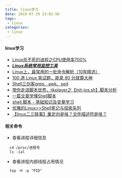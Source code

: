 ```yaml
---
title: linux学习
date: 2019-07-29 23:02:56
tags:
 - linux
categories:
 - linux
---
```

#### linux学习
- [Linux杀不死的进程之CPU使用率700%](https://www.cnblogs.com/l-hh/p/11358038.html)
- [***Linux系统常用监控工具***](https://www.jianshu.com/p/a6b073738352)
- [Linux上，最常用的一批命令解析（10年精选）](https://mp.weixin.qq.com/s?__biz=MzA3OTgyMDcwNg==&mid=2650637393&idx=1&sn=6c2eec9681ffeb1417eb5fef1fa0d7b9&chksm=87a4869cb0d30f8a179eb34b977ab2e8753d681592903c6ae4eef42a64704545615de4c850c3&mpshare=1&scene=1&srcid=&key=f9a007895c9d38fd61285073d535e22cb55dfdf2edbc08ef6c0f1abca7d57410610282dd4e5116e67c57f004baaca11ccf4bfbdf6a00156b1275ae38e9fc4d7d220551d0d04d4c41a9a60fc86b9ce1f4&ascene=1&uin=MzE3NjE2NTk5MA%3D%3D&devicetype=Windows+10&version=62060833&lang=zh_CN&pass_ticket=wtBKe4jhzToqq6GH2cJt0XG5ICgoofLKDG1rcw70rcZmE%2FmoHxZQMqlGVn1dwMDD)
- [100 道 Linux 笔试题，能拿 80 分就算大神](https://www.jianshu.com/p/d02d502052f3?utm_campaign=hugo&utm_medium=reader_share&utm_content=note&utm_source=weixin-friends)
- [Shell三剑客grep、awk、sed](https://www.jianshu.com/p/862d7375aa7c?utm_campaign=hugo&utm_medium=reader_share&utm_content=note&utm_source=weixin-friends)
- [带你走进脚本世界，ijkplayer之【init-ios.sh】脚本分析](https://www.jianshu.com/p/9b0887596826?utm_campaign=hugo&utm_medium=reader_share&utm_content=note&utm_source=weixin-friends)
- [一篇文章学懂Shell脚本](https://www.jianshu.com/p/71cb62f08768?utm_campaign=hugo&utm_medium=reader_share&utm_content=note&utm_source=weixin-friends)
- [shell 脚本 - 基础知识及变量学习](https://www.jianshu.com/p/0df0aa68e517?utm_campaign=hugo&utm_medium=reader_share&utm_content=note&utm_source=weixin-friends)
- [优雅的Linux>>Shell笔记与探索系列](https://www.jianshu.com/nb/13897796?utm_campaign=hugo&utm_medium=reader_share&utm_content=book&utm_source=weixin-friends)
- [【linux二三轶事】重定向是啥？文件描述符是啥？](https://www.jianshu.com/p/72b4f6eb4e73?utm_campaign=hugo&utm_medium=reader_share&utm_content=note&utm_source=weixin-friends)
#### 相关命令
- 查看进程详细信息
```
  cd /proc/进程号
  ls -ial
```  
- 查看进程内部线程占用情况
```
  top -H -p "PID"
```
<!--more-->